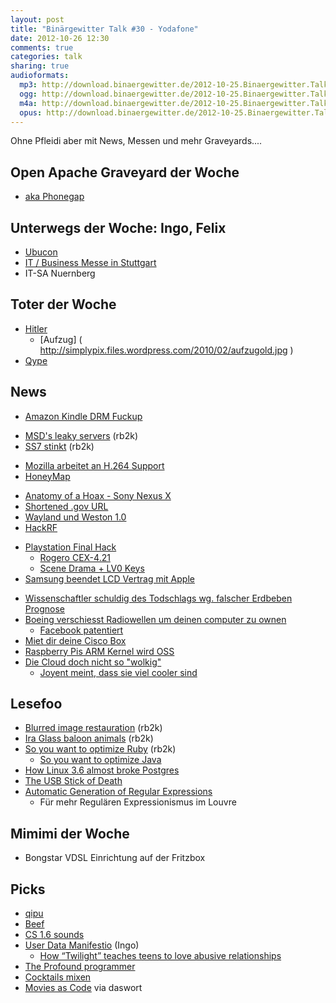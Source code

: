 ```yaml
---
layout: post
title: "Binärgewitter Talk #30 - Yodafone"
date: 2012-10-26 12:30
comments: true
categories: talk
sharing: true
audioformats:
  mp3: http://download.binaergewitter.de/2012-10-25.Binaergewitter.Talk.30.mp3
  ogg: http://download.binaergewitter.de/2012-10-25.Binaergewitter.Talk.30.ogg
  m4a: http://download.binaergewitter.de/2012-10-25.Binaergewitter.Talk.30.m4a
  opus: http://download.binaergewitter.de/2012-10-25.Binaergewitter.Talk.30.opus
---
```

Ohne Pfleidi aber mit News, Messen und mehr Graveyards....

## Open Apache Graveyard der Woche
* [aka Phonegap](http://www.pro-linux.de/news/1/19022/cordovaphonegap-wird-top-level-projekt-von-apache.html )

## Unterwegs der Woche: Ingo, Felix
* [Ubucon](http://ubucon.de )
* [IT / Business Messe in Stuttgart](http://www.messe-stuttgart.de/it-business/ )
* IT-SA Nuernberg

## Toter der Woche
* [Hitler]( https://fragdenstaat.de/anfrage/erste-durchfuhrungsverordnung-zum-heilpraktikergesetz/ )
    - [Aufzug] ( http://simplypix.files.wordpress.com/2010/02/aufzugold.jpg )
* [Qype](http://qype.de )

## News

- [Amazon Kindle DRM Fuckup]( http://www.bekkelund.net/2012/10/22/outlawed-by-amazon-drm/ )
* [MSD's leaky servers]( http://publicaddress.net/onpoint/msds-leaky-servers/ ) (rb2k)
* [SS7 stinkt]( http://www.scmagazine.com.au/News/318935,lone-packet-cripples-telco-networks.aspx ) (rb2k)
- [Mozilla arbeitet an H.264 Support]( http://www.golem.de/news/desktop-mozilla-arbeitet-an-h-264-unterstuetzung-fuer-firefox-1210-95271.html )
- [HoneyMap]( http://map.honeynet.org/ )
* [Anatomy of a Hoax - Sony Nexus X]( http://anatomyofahoax.tumblr.com/ )
* [Shortened .gov URL]( http://yro.slashdot.org/story/12/10/21/0720241/spammers-using-shortened-gov-urls )
* [Wayland und Weston 1.0]( http://www.pro-linux.de/news/1/19027/wayland-und-weston-10-erschienen.html )
* [HackRF]( http://www.forbes.com/sites/andygreenberg/2012/10/19/darpa-funded-radio-hackrf-aims-to-be-a-300-wireless-swiss-army-knife-for-hackers/ )
- [Playstation Final Hack](http://www.heise.de/newsticker/meldung/PlayStation-3-angeblich-final-gehackt-1736203.html )
    * [Rogero CEX-4.21]( http://www.tortuga-cove.com/forums/viewtopic.php?t=3636&p=8516#p8516 )
    * [Scene Drama + LV0 Keys]( http://pastie.org/private/bevpt5jf9kdjg3vrrv05w )
- [Samsung beendet LCD Vertrag mit Apple]( http://hardware.slashdot.org/story/12/10/22/1757207/samsung-terminates-lcd-contract-with-apple )
* [Wissenschaftler schuldig des Todschlags wg. falscher Erdbeben Prognose]( http://science.slashdot.org/story/12/10/22/1634219/scientists-who-failed-to-warn-of-quake-found-guilty-of-manslaughter )
* [Boeing verschiesst Radiowellen um deinen computer zu ownen]( http://tech.slashdot.org/story/12/10/24/1341232/boeings-champ-missile-uses-radio-waves-to-remotely-disable-pcs )
    - [Facebook patentiert ]( yro.slashdot.org/story/12/10/24/2226209/facebook-patents-pokes-per-minute-limits )
* [Miet dir deine Cisco Box]( http://arstechnica.com/security/2012/10/cisco-machine-gets-listed-by-blackhat-org-that-rents-out-hacked-pcs/ )
* [Raspberry Pis ARM Kernel wird OSS]( http://hardware.slashdot.org/story/12/10/23/2342201/arm-code-for-raspberry-pi-goes-open-source-video )
* [Die Cloud doch nicht so "wolkig"]( http://arstechnica.com/information-technology/2012/10/amazon-web-services-outage-once-again-shows-reality-behind-the-cloud/ )
    * [Joyent meint, dass sie viel cooler sind]( http://news.ycombinator.net/item?id=4687184 )

## Lesefoo

* [Blurred image restauration]( http://yuzhikov.com/articles/BlurredImagesRestoration1.htm ) (rb2k)
* [Ira Glass baloon animals]( http://rookiemag.com/2012/10/ira-glass-balloon-animals/ ) (rb2k)
* [So you want to optimize Ruby]( http://blog.headius.com/2012/10/so-you-want-to-optimize-ruby.html ) (rb2k)
    - [So you want to optimize Java]( http://forums.bukkit.org/threads/optimize-java-for-minecraft-in-a-extreme-way-p-need-feedback-thx-i-am-back.25994/ )
* [How Linux 3.6 almost broke Postgres]( http://lwn.net/Articles/518329/ )
* [The USB Stick of Death]( http://j00ru.vexillium.org/?p=1272 )
* [Automatic Generation of Regular Expressions]( http://news.ycombinator.net/item?id=4682545 )
    * Für mehr Regulären Expressionismus im Louvre

## Mimimi der Woche
* Bongstar VDSL Einrichtung auf der Fritzbox

## Picks

* [qipu]( http://qipu.de )
* [Beef]( http://www.bindshell.net/tools/beef.html )
* [CS 1.6 sounds]( http://www.ebaumsworld.com/flash/play/80986704/ )
* [User Data Manifestio]( http://userdatamanifesto.org/ ) (Ingo)
    * [How “Twilight” teaches teens to love abusive relationships]( http://www.psychologytoday.com/blog/psychologist-the-movies/201111/relationship-violence-in-twilight )
* [The Profound programmer]( http://theprofoundprogrammer.com/ )
* [Cocktails mixen]( i.imgur.com/7OTTZ.jpg )
* [Movies as Code](http://moviesascode.net/ ) via daswort
